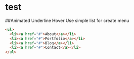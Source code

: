 # test
##Animated Underline Hover
Use simple list for create menu
```html
<ul>
  <li><a href="#">About</a></li>
  <li><a href="#">Portfolio</a></li>
  <li><a href="#">Blog</a></li>
  <li><a href="#">Contact</a></li>
</ul>
```
